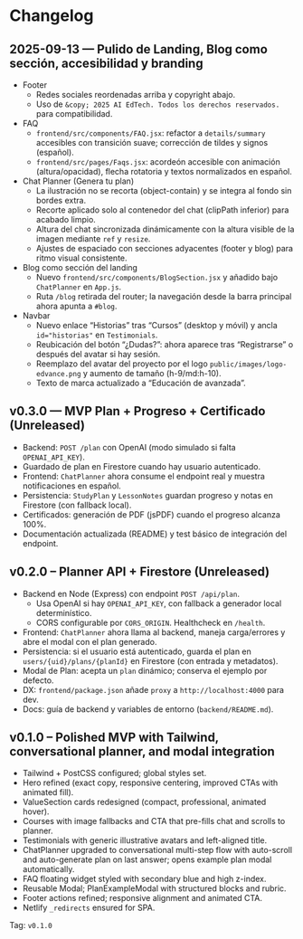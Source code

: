 # Changelog

## 2025-09-13 — Pulido de Landing, Blog como sección, accesibilidad y branding

- Footer
  - Redes sociales reordenadas arriba y copyright abajo.
  - Uso de `&copy; 2025 AI EdTech. Todos los derechos reservados.` para compatibilidad.
- FAQ
  - `frontend/src/components/FAQ.jsx`: refactor a `details/summary` accesibles con transición suave; corrección de tildes y signos (español).
  - `frontend/src/pages/Faqs.jsx`: acordeón accesible con animación (altura/opacidad), flecha rotatoria y textos normalizados en español.
- Chat Planner (Genera tu plan)
  - La ilustración no se recorta (object-contain) y se integra al fondo sin bordes extra.
  - Recorte aplicado solo al contenedor del chat (clipPath inferior) para acabado limpio.
  - Altura del chat sincronizada dinámicamente con la altura visible de la imagen mediante `ref` y `resize`.
  - Ajustes de espaciado con secciones adyacentes (footer y blog) para ritmo visual consistente.
- Blog como sección del landing
  - Nuevo `frontend/src/components/BlogSection.jsx` y añadido bajo `ChatPlanner` en `App.js`.
  - Ruta `/blog` retirada del router; la navegación desde la barra principal ahora apunta a `#blog`.
- Navbar
  - Nuevo enlace “Historias” tras “Cursos” (desktop y móvil) y ancla `id="historias"` en `Testimonials`.
  - Reubicación del botón “¿Dudas?”: ahora aparece tras “Registrarse” o después del avatar si hay sesión.
  - Reemplazo del avatar del proyecto por el logo `public/images/logo-edvance.png` y aumento de tamaño (h-9/md:h-10).
  - Texto de marca actualizado a “Educación de avanzada”.

## v0.3.0 — MVP Plan + Progreso + Certificado (Unreleased)

- Backend: `POST /plan` con OpenAI (modo simulado si falta `OPENAI_API_KEY`).
- Guardado de plan en Firestore cuando hay usuario autenticado.
- Frontend: `ChatPlanner` ahora consume el endpoint real y muestra notificaciones en español.
- Persistencia: `StudyPlan` y `LessonNotes` guardan progreso y notas en Firestore (con fallback local).
- Certificados: generación de PDF (jsPDF) cuando el progreso alcanza 100%.
- Documentación actualizada (README) y test básico de integración del endpoint.

## v0.2.0 – Planner API + Firestore (Unreleased)

- Backend en Node (Express) con endpoint `POST /api/plan`.
  - Usa OpenAI si hay `OPENAI_API_KEY`, con fallback a generador local determinístico.
  - CORS configurable por `CORS_ORIGIN`. Healthcheck en `/health`.
- Frontend: `ChatPlanner` ahora llama al backend, maneja carga/errores
  y abre el modal con el plan generado.
- Persistencia: si el usuario está autenticado, guarda el plan en
  `users/{uid}/plans/{planId}` en Firestore (con entrada y metadatos).
- Modal de Plan: acepta un `plan` dinámico; conserva el ejemplo por defecto.
- DX: `frontend/package.json` añade `proxy` a `http://localhost:4000` para dev.
- Docs: guía de backend y variables de entorno (`backend/README.md`).

## v0.1.0 – Polished MVP with Tailwind, conversational planner, and modal integration

- Tailwind + PostCSS configured; global styles set.
- Hero refined (exact copy, responsive centering, improved CTAs with animated fill).
- ValueSection cards redesigned (compact, professional, animated hover).
- Courses with image fallbacks and CTA that pre-fills chat and scrolls to planner.
- Testimonials with generic illustrative avatars and left-aligned title.
- ChatPlanner upgraded to conversational multi-step flow with auto-scroll and auto-generate plan on last answer; opens example plan modal automatically.
- FAQ floating widget styled with secondary blue and high z-index.
- Reusable Modal; PlanExampleModal with structured blocks and rubric.
- Footer actions refined; responsive alignment and animated CTA.
- Netlify `_redirects` ensured for SPA.

Tag: `v0.1.0`
